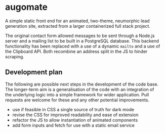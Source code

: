 # augomate

A simple static front end for an animated, two-theme, neumorphic lead generation site, extracted from a larger containerized full stack project.

The original contact form allowed messages to be sent through a Node.js server and a mailing list to be built in a PostgreSQL database. This backend functionality has been replaced with a use of a dynamic `mailto` and a use of the Clipboard API. Both recombine an address split in the JS to hinder scraping.

## Development plan

The following are possible next steps in the development of the code base. The longer-term aim is a generalisation of the code with an integration of the underlying logic into a simple framework for wider application. Pull requests are welcome for these and any other potential improvements.

- use if feasible in CSS a single source of truth for dark mode
- revise the CSS for improved readability and ease of extension
- refactor the JS to allow instantiation of animated components
- add form inputs and fetch for use with a static email service
